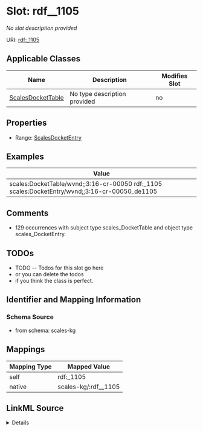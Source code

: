 

# Slot: rdf__1105


_No slot description provided_





URI: [rdf:_1105](http://www.w3.org/1999/02/22-rdf-syntax-ns#_1105)



<!-- no inheritance hierarchy -->





## Applicable Classes

| Name | Description | Modifies Slot |
| --- | --- | --- |
| [ScalesDocketTable](../classes/ScalesDocketTable.md) | No type description provided |  no  |







## Properties

* Range: [ScalesDocketEntry](../classes/ScalesDocketEntry.md)






## Examples

| Value |
| --- |
| scales:DocketTable/wvnd;;3:16-cr-00050 rdf:_1105 scales:DocketEntry/wvnd;;3:16-cr-00050_de1105 |

## Comments

* 129 occurrences with subject type scales_DocketTable and object type scales_DocketEntry.

## TODOs

* TODO -- Todos for this slot go here
* or you can delete the todos
* if you think the class is perfect.

## Identifier and Mapping Information







### Schema Source


* from schema: scales-kg




## Mappings

| Mapping Type | Mapped Value |
| ---  | ---  |
| self | rdf:_1105 |
| native | scales-kg/:rdf__1105 |




## LinkML Source

<details>
```yaml
name: rdf__1105
description: No slot description provided
todos:
- TODO -- Todos for this slot go here
- or you can delete the todos
- if you think the class is perfect.
comments:
- 129 occurrences with subject type scales_DocketTable and object type scales_DocketEntry.
examples:
- value: scales:DocketTable/wvnd;;3:16-cr-00050 rdf:_1105 scales:DocketEntry/wvnd;;3:16-cr-00050_de1105
from_schema: scales-kg
rank: 1000
slot_uri: rdf:_1105
alias: rdf__1105
domain_of:
- scales_DocketTable
range: scales_DocketEntry

```
</details>